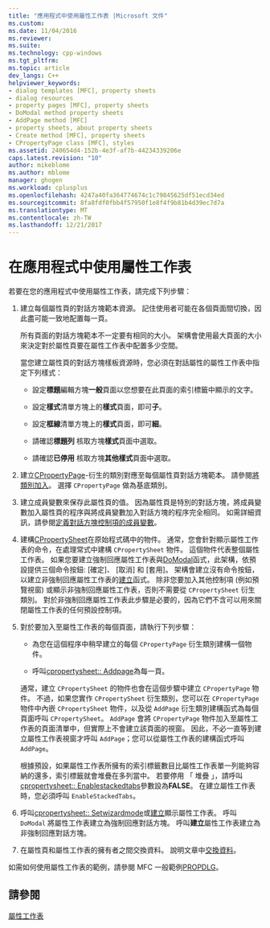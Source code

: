 ```yaml
---
title: "應用程式中使用屬性工作表 |Microsoft 文件"
ms.custom: 
ms.date: 11/04/2016
ms.reviewer: 
ms.suite: 
ms.technology: cpp-windows
ms.tgt_pltfrm: 
ms.topic: article
dev_langs: C++
helpviewer_keywords:
- dialog templates [MFC], property sheets
- dialog resources
- property pages [MFC], property sheets
- DoModal method property sheets
- AddPage method [MFC]
- property sheets, about property sheets
- Create method [MFC], property sheets
- CPropertyPage class [MFC], styles
ms.assetid: 240654d4-152b-4e3f-af7b-44234339206e
caps.latest.revision: "10"
author: mikeblome
ms.author: mblome
manager: ghogen
ms.workload: cplusplus
ms.openlocfilehash: 4247a40fa364774674c1c79845625df51ecd34ed
ms.sourcegitcommit: 8fa8fdf0fbb4f57950f1e8f4f9b81b4d39ec7d7a
ms.translationtype: MT
ms.contentlocale: zh-TW
ms.lasthandoff: 12/21/2017
---
```

# <a name="using-property-sheets-in-your-application"></a>在應用程式中使用屬性工作表
若要在您的應用程式中使用屬性工作表，請完成下列步驟：  
  
1.  建立每個屬性頁的對話方塊範本資源。 記住使用者可能在各個頁面間切換，因此盡可能一致地配置每一頁。  
  
     所有頁面的對話方塊範本不一定要有相同的大小。 架構會使用最大頁面的大小來決定對於屬性頁要在屬性工作表中配置多少空間。  
  
     當您建立屬性頁的對話方塊樣板資源時，您必須在對話屬性的屬性工作表中指定下列樣式：  
  
    -   設定**標題**編輯方塊**一般**頁面以您想要在此頁面的索引標籤中顯示的文字。  
  
    -   設定**樣式**清單方塊上的**樣式**頁面，即可**子**。  
  
    -   設定**框線**清單方塊上的**樣式**頁面，即可**細**。  
  
    -   請確認**標題列** 核取方塊**樣式**頁面中選取。  
  
    -   請確認**已停用** 核取方塊**其他樣式**頁面中選取。  
  
2.  建立[CPropertyPage](../mfc/reference/cpropertypage-class.md)-衍生的類別對應至每個屬性頁對話方塊範本。 請參閱[將類別加入](../ide/adding-a-class-visual-cpp.md)。 選擇 `CPropertyPage` 做為基底類別。  
  
3.  建立成員變數來保存此屬性頁的值。 因為屬性頁是特別的對話方塊，將成員變數加入屬性頁的程序與將成員變數加入對話方塊的程序完全相同。 如需詳細資訊，請參閱[定義對話方塊控制項的成員變數](../windows/defining-member-variables-for-dialog-controls.md)。  
  
4.  建構[CPropertySheet](../mfc/reference/cpropertysheet-class.md)在原始程式碼中的物件。 通常，您會針對顯示屬性工作表的命令，在處理常式中建構 `CPropertySheet` 物件。 這個物件代表整個屬性工作表。 如果您要建立強制回應屬性工作表與[DoModal](../mfc/reference/cpropertysheet-class.md#domodal)函式，此架構，依預設提供三個命令按鈕: [確定]、 [取消] 和 [套用]。 架構會建立沒有命令按鈕，以建立非強制回應屬性工作表的[建立](../mfc/reference/cpropertysheet-class.md#create)函式。 除非您要加入其他控制項 (例如預覽視窗) 或顯示非強制回應屬性工作表，否則不需要從 `CPropertySheet` 衍生類別。 對於非強制回應屬性工作表此步驟是必要的，因為它們不含可以用來關閉屬性工作表的任何預設控制項。  
  
5.  對於要加入至屬性工作表的每個頁面，請執行下列步驟：  
  
    -   為您在這個程序中稍早建立的每個 `CPropertyPage` 衍生類別建構一個物件。  
  
    -   呼叫[cpropertysheet:: Addpage](../mfc/reference/cpropertysheet-class.md#addpage)為每一頁。  
  
     通常，建立 `CPropertySheet` 的物件也會在這個步驟中建立 `CPropertyPage` 物件。 不過，如果您實作 `CPropertySheet` 衍生類別，您可以在 `CPropertyPage` 物件中內嵌 `CPropertySheet` 物件，以及從 `AddPage` 衍生類別建構函式為每個頁面呼叫 `CPropertySheet`。 `AddPage` 會將 `CPropertyPage` 物件加入至屬性工作表的頁面清單中，但實際上不會建立該頁面的視窗。 因此，不必一直等到建立屬性工作表視窗才呼叫 `AddPage`；您可以從屬性工作表的建構函式呼叫 `AddPage`。  
  
     根據預設，如果屬性工作表所擁有的索引標籤數目比屬性工作表單一列能夠容納的還多，索引標籤就會堆疊在多列當中。 若要停用 「 堆疊 」，請呼叫[cpropertysheet:: Enablestackedtabs](../mfc/reference/cpropertysheet-class.md#enablestackedtabs)參數設為**FALSE**。 在建立屬性工作表時，您必須呼叫 `EnableStackedTabs`。  
  
6.  呼叫[cpropertysheet:: Setwizardmode](../mfc/reference/cpropertysheet-class.md#domodal)或[建立](../mfc/reference/cpropertysheet-class.md#create)顯示屬性工作表。 呼叫 `DoModal` 將屬性工作表建立為強制回應對話方塊。 呼叫**建立**屬性工作表建立為非強制回應對話方塊。  
  
7.  在屬性頁和屬性工作表的擁有者之間交換資料。 說明文章中[交換資料](../mfc/exchanging-data.md)。  
  
 如需如何使用屬性工作表的範例，請參閱 MFC 一般範例[PROPDLG](../visual-cpp-samples.md)。  
  
## <a name="see-also"></a>請參閱  
 [屬性工作表](../mfc/property-sheets-mfc.md)

